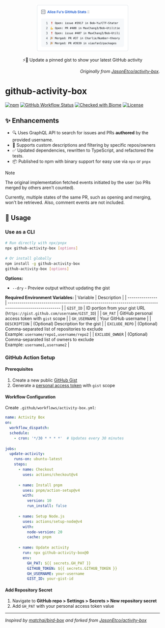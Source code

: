 <p align="center">
  <img width="300" src="./assets/preview.png">
  <p align="center">⚡️📌 Update a pinned gist to show your latest GitHub activity</p>
</p>

<p align="right"><i>
  Originally from  <a href="https://github.com/JasonEtco/activity-box">JasonEtco/activity-box</a>.
</i></p>

# github-activity-box

[![npm](https://img.shields.io/npm/v/github-activity-box.svg?style=flat-square&color=444)](https://www.npmjs.com/package/github-activity-box)
[![GitHub Workflow Status](https://img.shields.io/github/actions/workflow/status/maxchang3/github-activity-box/ci.yml?style=flat-square&label=CI)](https://github.com/maxchang3/github-activity-box/actions)
[![Checked with Biome](https://img.shields.io/badge/Checked_with-Biome-60a5fa?style=flat-square&logo=biome)](https://biomejs.dev)
[![License](https://img.shields.io/github/license/maxchang3/github-activity-box?style=flat-square)](LICENSE)

## ✨ Enhancements

- 🔍 Uses GraphQL API to search for issues and PRs **authored** by the provided username.
- 🎨 Supports custom descriptions and filtering by specific repos/owners
- ✅ Updated dependencies, rewritten to TypeScript, and refactored the tests.
- 📦 Published to npm with binary support for easy use via `npx` or `pnpx`

> [!NOTE]
>
> The original implementation fetched events initiated by the user (so PRs merged by others aren't counted).
> 
> Currently, multiple states of the same PR, such as opening and merging, won't be retrieved. Also, comment events are not included.

## 🚀 Usage

### Use as a CLI

```bash
# Run directly with npx/pnpx
npx github-activity-box [options]

# Or install globally
npm install -g github-activity-box
github-activity-box [options]
```

**Options:**
- `--dry` - Preview output without updating the gist

**Required Environment Variables:**
| Variable        | Description                                                                                              |
| --------------- | -------------------------------------------------------------------------------------------------------- |
| `GIST_ID`       | ID portion from your gist URL (`https://gist.github.com/username/GIST_ID`)                               |
| `GH_PAT`        | GitHub personal access token with `gist` scope                                                           |
| `GH_USERNAME`   | Your GitHub username                                                                                     |
| `DESCRIPTION`   | (Optional) Description for the gist                                                                      |
| `EXCLUDE_REPO`  | (Optional) Comma-separated list of repositories to exclude <br> Example: `username/repo1,username/repo2` |
| `EXCLUDE_OWNER` | (Optional) Comma-separated list of owners to exclude <br> Example: `username1,username2`                 |

### GitHub Action Setup

#### Prerequisites

1. Create a new public [GitHub Gist](https://gist.github.com/)
2. Generate a [personal access token](https://github.com/settings/personal-access-tokens) with `gist` scope

#### Workflow Configuration

Create `.github/workflows/activity-box.yml`:

```yml
name: Activity Box
on:
  workflow_dispatch:
  schedule:
    - cron: '*/30 * * * *'  # Updates every 30 minutes

jobs:
  update-activity:
    runs-on: ubuntu-latest
    steps:
      - name: Checkout
        uses: actions/checkout@v4

      - name: Install pnpm
        uses: pnpm/action-setup@v4
        with:
          version: 10
          run_install: false

      - name: Setup Node.js
        uses: actions/setup-node@v4
        with:
          node-version: 20
          cache: pnpm

      - name: Update activity
        run: npx github-activity-box@0
        env:
          GH_PAT: ${{ secrets.GH_PAT }}
          GITHUB_TOKEN: ${{ secrets.GITHUB_TOKEN }}
          GH_USERNAME: your-username
          GIST_ID: your-gist-id
```

#### Add Repository Secret

1. Navigate to **GitHub repo > Settings > Secrets > New repository secret**
2. Add `GH_PAT` with your personal access token value


---

_Inspired by [matchai/bird-box](https://github.com/matchai/bird-box) and forked from [JasonEtco/activity-box](https://github.com/JasonEtco/activity-box)_
